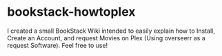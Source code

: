 # bookstack-howtoplex
I created a small BookStack Wiki intended to easily explain how to Install, Create an Account, and request Movies on Plex (Using overseerr as a request Software). Feel free to use!
